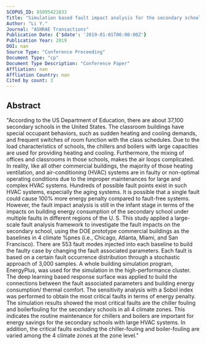```yaml
---
SCOPUS_ID: 85095421833
Title: "Simulation based fault impact analysis for the secondary school in the U.S."
Author: "Li Y."
Journal: "ASHRAE Transactions"
Publication Date: {'$date': '2019-01-01T00:00:00Z'}
Publication Year: 2019
DOI: nan
Source Type: "Conference Proceeding"
Document Type: "cp"
Document Type Description: "Conference Paper"
Affliation: nan
Affliation Country: nan
Cited by count: 3
---
```


## Abstract
"According to the US Department of Education, there are about 37,100 secondary schools in the United States. The classroom buildings have special occupant behaviors, such as sudden heating and cooling demands, and frequent switches of room function with the class schedules. Due to the load characteristics of schools, the chillers and boilers with large capacities are used for providing heating and cooling. Furthermore, the mixing of offices and classrooms in those schools, makes the air loops complicated. In reality, like all other commercial buildings, the majority of those heating ventilation, and air-conditioning (HVAC) systems are in faulty or non-optimal operating conditions due to the improper maintenances for large and complex HVAC systems. Hundreds of possible fault points exist in such HVAC systems, especially the aging systems. It is possible that a single fault could cause 100% more energy penalty compared to fault-free systems. However, the fault impact analysis is still in the infant stage in terms of the impacts on building energy consumption of the secondary school under multiple faults in different regions of the U. S. This study applied a large-scale fault analysis framework to investigate the fault impacts on the secondary school, using the DOE prototype commercial buildings as the baselines in 4 climate %pnes (i.e., Chicago, Atlanta, Miami, and San Francisco). There are 553 fault modes injected into each baseline to build the faulty case by changing the fault associated parameters. Each fault is based on a certain fault occurrence distribution through a stochastic approach of 3,000 samples. A whole building simulation program, EnergyPlus, was used for the simulation in the high-performance cluster. The deep learning based response surface was applied to build the connections between the fault associated parameters and building energy consumption/ thermal comfort. The sensitivity analysis with a Sobol index was performed to obtain the most critical faults in terms of energy penalty. The simulation results showed the most critical faults are the chiller fouling and boilerfouling for the secondary schools in all 4 climate zones. This indicates the routine maintenance for chillers and boilers are important for energy savings for the secondary schools with large HVAC systems. In addition, the critical faults excluding the chiller-fouling and boiler-fouling are varied among the 4 climate zones at the zone level."
